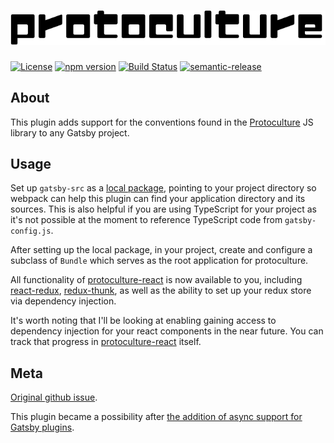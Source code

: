 # ![protoculture](protoculture.png)

[![License](https://img.shields.io/badge/License-Apache%202.0-blue.svg)](https://opensource.org/licenses/Apache-2.0)
[![npm version](https://badge.fury.io/js/gatsby-plugin-protoculture.svg)](https://badge.fury.io/js/gatsby-plugin-protoculture)
[![Build Status](https://travis-ci.org/atrauzzi/gatsby-plugin-protoculture.svg?branch=master)](https://travis-ci.org/atrauzzi/gatsby-plugin-protoculture) 
[![semantic-release](https://img.shields.io/badge/%20%20%F0%9F%93%A6%F0%9F%9A%80-semantic--release-e10079.svg)](https://github.com/semantic-release/semantic-release)

## About

This plugin adds support for the conventions found in the [Protoculture](https://github.com/atrauzzi/protoculture) JS library to any Gatsby project.

## Usage

Set up `gatsby-src` as a [local package](https://docs.npmjs.com/files/package.json#local-paths), pointing to your project directory so webpack can help this plugin can find your application directory and its sources.  This is also helpful if you are using TypeScript for your project as it's not possible at the moment to reference TypeScript code from `gatsby-config.js`.

After setting up the local package, in your project, create and configure a subclass of `Bundle` which serves as the root application for protoculture.

All functionality of [protoculture-react](https://github.com/atrauzzi/protoculture-react) is now available to you, including [react-redux](https://github.com/reactjs/react-redux), [redux-thunk](https://github.com/gaearon/redux-thunk), as well as the ability to set up your redux store via dependency injection.

It's worth noting that I'll be looking at enabling gaining access to dependency injection for your react components in the near future.  You can track that progress in [protoculture-react](https://github.com/atrauzzi/protoculture-react) itself.


## Meta

[Original github issue](https://github.com/atrauzzi/protoculture/issues/22).

This plugin became a possibility after [the addition of async support for Gatsby plugins](https://github.com/gatsbyjs/gatsby/pull/1735).
